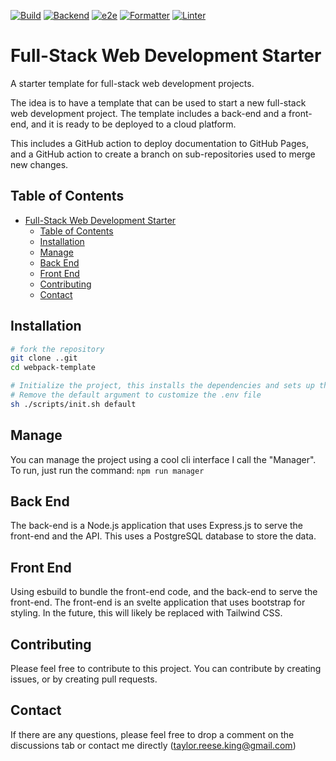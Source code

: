[![Build](./actions/workflows/build.yml/badge.svg)](./webpack-template/actions/workflows/build.yml) [![Backend](./actions/workflows/backend.yml/badge.svg)](./actions/workflows/backend.yml) [![e2e](./actions/workflows/e2e.yml/badge.svg)](./actions/workflows/e2e.yml) [![Formatter](./actions/workflows/formatter.yml/badge.svg)](./actions/workflows/formatter.yml) [![Linter](./actions/workflows/linter.yml/badge.svg)](./actions/workflows/linter.yml)

# Full-Stack Web Development Starter

A starter template for full-stack web development projects.

The idea is to have a template that can be used to start a new full-stack web development project. The template includes a back-end and a front-end, and it is ready to be deployed to a cloud platform.

This includes a GitHub action to deploy documentation to GitHub Pages, and a GitHub action to create a branch on sub-repositories used to merge new changes.

## Table of Contents

- [Full-Stack Web Development Starter](#full-stack-web-development-starter)
  - [Table of Contents](#table-of-contents)
  - [Installation](#installation)
  - [Manage](#manage)
  - [Back End](#back-end)
  - [Front End](#front-end)
  - [Contributing](#contributing)
  - [Contact](#contact)

## Installation

```bash
# fork the repository
git clone ..git
cd webpack-template

# Initialize the project, this installs the dependencies and sets up the project
# Remove the default argument to customize the .env file
sh ./scripts/init.sh default
```

## Manage

You can manage the project using a cool cli interface I call the "Manager". To run, just run the command: `npm run manager`

## Back End

The back-end is a Node.js application that uses Express.js to serve the front-end and the API. This uses a PostgreSQL database to store the data.

## Front End

Using esbuild to bundle the front-end code, and the back-end to serve the front-end. The front-end is an svelte application that uses bootstrap for styling.
In the future, this will likely be replaced with Tailwind CSS.

## Contributing

Please feel free to contribute to this project. You can contribute by creating issues, or by creating pull requests.

## Contact

If there are any questions, please feel free to drop a comment on the discussions tab or contact me directly (taylor.reese.king@gmail.com)
